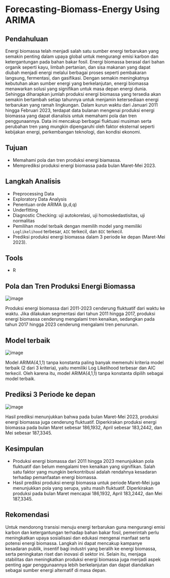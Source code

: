 # Forecasting-Biomass-Energy Using ARIMA
## Pendahuluan
Energi biomassa telah menjadi salah satu sumber energi terbarukan yang semakin penting dalam upaya global untuk mengurangi emisi karbon dan ketergantungan pada bahan bakar
fosil. Energi biomassa berasal dari bahan organik seperti kayu, limbah pertanian, dan sisa makanan yang dapat diubah menjadi energi melalui berbagai proses seperti pembakaran langsung, fermentasi, dan gasifikasi. Dengan semakin meningkatnya kebutuhan akan sumber energi yang berkelanjutan, energi biomassa menawarkan solusi yang signifikan untuk masa depan energi dunia. Sehingga diharapkan jumlah produksi energi biomassa yang tersedia akan semakin bertambah setiap tahunnya untuk menjamin ketersediaan energi terbarukan yang ramah lingkungan. Dalam kurun waktu dari Januari 2011 hingga Februari 2023, terdapat data bulanan mengenai produksi energi biomassa yang dapat dianalisis untuk memahami pola dan tren penggunaannya. Data ini mencakup berbagai fluktuasi musiman serta perubahan tren yang mungkin dipengaruhi oleh faktor eksternal seperti kebijakan energi, perkembangan teknologi, dan kondisi ekonomi.

## Tujuan
- Memahami pola dan tren produksi energi biamassa.
- Memprediksi produksi energi biomassa pada bulan Maret-Mei 2023.

## Langkah Analisis
- Preprocessing Data
- Exploratory Data Analysis
- Penentuan orde ARIMA (p,d,q)
- Underfitting
- Diagnostic Checking: uji autokorelasi, uji homoskedastisitas, uji normalitas
- Pemilihan model terbaik dengan memilih model yang memiliki `Loglikelihood` terbesar, `AIC` terkecil, dan `BIC` terkecil.
- Prediksi produksi energi biomassa dalam 3 periode ke depan (Maret-Mei 2023).

## Tools
- R

## Pola dan Tren Produksi Energi Biomassa
![image](https://github.com/user-attachments/assets/715b4fe2-5bc7-40fa-b21b-c385a500671b)

Produksi energi biomassa dari 2011-2023 cenderung fluktuatif dari waktu ke waktu. Jika dilakukan segmentasi dari tahun 2011 hingga 2017, produksi energi biomassa cenderung mengalami tren kenaikan, sedangkan pada tahun 2017 hingga 2023 cenderung mengalami tren penurunan.

## Model terbaik
![image](https://github.com/user-attachments/assets/327885b2-2112-41ea-9642-bd9d654fc740)

Model ARIMA(4,1,1) tanpa konstanta paling banyak memenuhi kriteria model terbaik (2 dari 3 kriteria), yaitu memiliki Log Likelihood terbesar dan AIC terkecil. Oleh karena itu, model ARIMA(4,1,1) tanpa konstanta dipilih sebagai model terbaik.

## Prediksi 3 Periode ke depan
![image](https://github.com/user-attachments/assets/4163a6d2-753e-46c4-b97d-bc8a4897b212)

Hasil prediksi menunjukkan bahwa pada bulan Maret-Mei 2023, produksi energi biomassa juga cenderung fluktuatif. Diperkirakan produksi energi biomassa pada bulan Maret sebesar 186,1932, April sebesar 183,2442, dan Mei sebesar 187,3345.

## Kesimpulan
- Produksi energi biomassa dari 2011 hingga 2023 menunjukkan pola fluktuatif dan belum mengalami tren kenaikan yang signifikan. Salah satu faktor yang mungkin berkontribusi adalah rendahnya kesadaran terhadap pemanfaatan energi biomassa.
- Hasil prediksi produksi energi biomassa untuk periode Maret–Mei juga menunjukkan pola yang serupa, yaitu masih fluktuatif. Diperkirakan produksi pada bulan Maret mencapai 186,1932, April 183,2442, dan Mei 187,3345.

## Rekomendasi
Untuk mendorong transisi menuju energi terbarukan guna mengurangi emisi karbon dan ketergantungan terhadap bahan bakar fosil, pemerintah perlu meningkatkan upaya sosialisasi dan edukasi mengenai manfaat serta potensi energi biomassa. Langkah ini dapat mencakup kampanye kesadaran publik, insentif bagi industri yang beralih ke energi biomassa, serta peningkatan riset dan inovasi di sektor ini. Selain itu, menjaga stabilitas dan meningkatkan produksi energi biomassa juga menjadi aspek penting agar penggunaannya lebih berkelanjutan dan dapat diandalkan sebagai sumber energi alternatif di masa depan.
